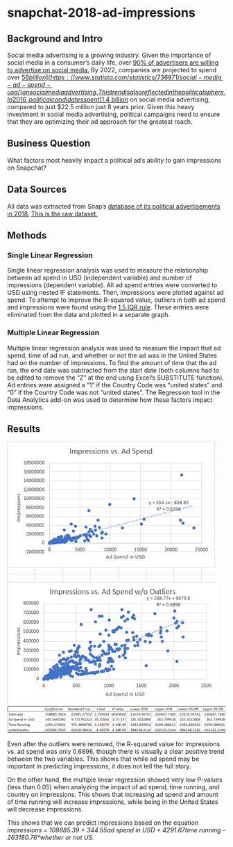 # snapchat-2018-ad-impressions

## Background and Intro

Social media advertising is a growing industry. Given the importance of social media in a consumer’s daily life, over [90% of advertisers are willing to advertise on social media.](https://www.statista.com/statistics/736971/social-media-ad-spend-usa/) By 2022, companies are projected to spend over [$56 billion](https://www.statista.com/statistics/736971/social-media-ad-spend-usa/) on social media advertising. This trend is also reflected in the political sphere. In 2016, political candidates spent [$1.4 billion](https://www.americanbar.org/groups/crsj/publications/human_rights_magazine_home/voting-in-2020/political-advertising-on-social-media-platforms/) on social media advertising, compared to just $22.5 million just 8 years prior. Given this heavy investment in social media advertising, political campaigns need to ensure that they are optimizing their ad approach for the greatest reach. 

## Business Question

What factors most heavily impact a political ad’s ability to gain impressions on Snapchat?

## Data Sources

All data was extracted from Snap’s [database of its political advertisements in 2018.](https://www.snap.com/en-US/political-ads) [This is the raw dataset.](https://github.com/vchen19/snapchat-2018-ad-impressions/blob/main/PoliticalAds.csv)

## Methods

### Single Linear Regression

Single linear regression analysis was used to measure the relationship between ad spend in USD (independent variable) and number of impressions (dependent variable). All ad spend entries were converted to USD using nested IF statements. Then, impressions were plotted against ad spend. To attempt to improve the R-squared value, outliers in both ad spend and impressions were found using the [1.5 IQR rule](https://www.thoughtco.com/what-is-the-interquartile-range-rule-3126244). These entries were eliminated from the data and plotted in a separate graph. 

### Multiple Linear Regression

Multiple linear regression analysis was used to measure the impact that ad spend, time of ad run, and whether or not the ad was in the United States had on the number of impressions. To find the amount of time that the ad ran, the end date was subtracted from the start date (both columns had to be edited to remove the “Z” at the end using Excel’s SUBSTITUTE function). Ad entries were assigned a “1” if the Country Code was “united states” and “0” if the Country Code was not “united states”. The Regression tool in the Data Analytics add-on was used to determine how these factors impact impressions. 

## Results

![Single Linear Regression](https://github.com/vchen19/snapchat-2018-ad-impressions/blob/main/Single%20Linear%20Regression.png)
![Multiple Linear Regression](https://github.com/vchen19/snapchat-2018-ad-impressions/blob/main/Multiple%20Linear%20Regression.png)

Even after the outliers were removed, the R-squared value for impressions vs. ad spend was only 0.6896, though there is visually a clear positive trend between the two variables. This shows that while ad spend may be important in predicting impressions, it does not tell the full story. 

On the other hand, the multiple linear regression showed very low P-values (less than 0.05) when analyzing the impact of ad spend, time running, and country on impressions. This shows that increasing ad spend and amount of time running will increase impressions, while being in the United States will decrease impressions.

This shows that we can predict impressions based on the equation _impressions = 108885.39 + 344.55*ad spend in USD + 4291.67*time running - 263180.76*whether or not US_.


